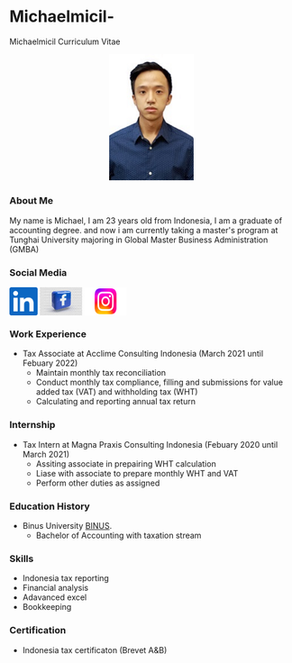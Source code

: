
# Michaelmicil-
Michaelmicil Curriculum Vitae

<p align="Center">
<img src="Photo.jpeg" width="150">
</P>

### About Me
  My name is Michael, I am 23 years old from Indonesia, I am a graduate of accounting degree. and now i am currently taking a master's program at Tunghai University majoring in Global Master Business Administration (GMBA) 

### Social Media
<a href="https://linkedin.com/in/michael-w-033aa0195" target="blank"><img align="center" src="Linkedin.png" width="50" alt="michael-w-033aa0195"/></a>
<a href="https://fb.com/michael.wong.1466126" target="blank"><img align="center" src="FB.jpeg" width="75" height="50" alt="michael.wong.1466126"/></a>
<a href="https://instagram.com/michael17_wong" target="blank"><img align="center" src="Instagram.png" Width="75" height="50" alt="michael17_wong"/></a>
</p>


### Work Experience 
+ Tax Associate at Acclime Consulting Indonesia (March 2021 until Febuary 2022)
    - Maintain monthly tax reconciliation
    - Conduct monthly tax compliance, filling and submissions for value added tax (VAT) and withholding tax (WHT)
    - Calculating and reporting annual tax return

### Internship
+ Tax Intern at Magna Praxis Consulting Indonesia (Febuary 2020 until March 2021)
    - Assiting associate in prepairing WHT calculation
    - Liase with associate to prepare monthly WHT and VAT
    - Perform other duties as assigned

### Education History
+ Binus University [BINUS](https://binus.ac.id/).
    - Bachelor of Accounting with taxation stream

### Skills
+ Indonesia tax reporting 
+ Financial analysis
+ Adavanced excel
+ Bookkeeping

### Certification
+ Indonesia tax certificaton (Brevet A&B)

